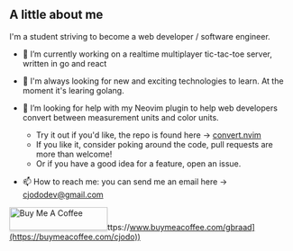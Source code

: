 ## A little about me

I'm a student striving to become a web developer / software engineer.  

- 🔭 I’m currently working on a realtime multiplayer tic-tac-toe server, written in go and react

- 🌱 I'm always looking for new and exciting technologies to learn.  At the moment it's learing golang.  
- 🤔 I’m looking for help with my Neovim plugin to help web developers convert between measurement units and color units.
    * Try it out if you'd like, the repo is found here -> [convert.nvim](https://github.com/cjodo/convert.nvim)
    * If you like it, consider poking around the code, pull requests are more than welcome! 
    * Or if you have a good idea for a feature, open an issue. 

- 📫 How to reach me: you can send me an email here -> [cjododev@gmail.com](mailto:cjododev@gmail.com?subject=[Github]%20Readme)

  
<a href="https://www.buymeacoffee.com/cjodo" target="_blank"><img src="https://www.buymeacoffee.com/assets/img/custom_images/orange_img.png" alt="Buy Me A Coffee" style="height: 41px !important;width: 174px !important;box-shadow: 0px 3px 2px 0px rgba(190, 190, 190, 0.5) !important;-webkit-box-shadow: 0px 3px 2px 0px rgba(190, 190, 190, 0.5) !important;" ></a>ttps://www.buymeacoffee.com/gbraad](https://buymeacoffee.com/cjodo))
